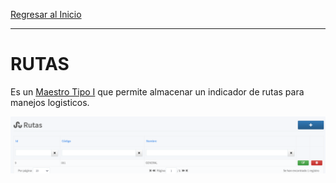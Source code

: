 [Regresar al Inicio](../readme.MD)

---
# RUTAS

Es un [Maestro Tipo I](../../Generales/maestros-tipoI.md) que permite almacenar un indicador de rutas para manejos logisticos.

![Rutas](../recursos/img/rutas.png)
